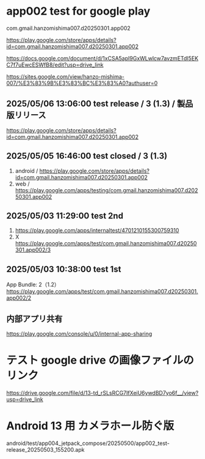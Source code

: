 # app002 test for google play

com.gmail.hanzomishima007.d20250301.app002

https://play.google.com/store/apps/details?id=com.gmail.hanzomishima007.d20250301.app002

https://docs.google.com/document/d/1xCSA5apI9GxWLwlcw7avzmETdI5EKC7f7uEwcESWfB8/edit?usp=drive_link

https://sites.google.com/view/hanzo-mishima-007/%E3%83%9B%E3%83%BC%E3%83%A0?authuser=0

## 2025/05/06 13:06:00 test release / 3 (1.3) / 製品版リリース

https://play.google.com/store/apps/details?id=com.gmail.hanzomishima007.d20250301.app002

## 2025/05/05 16:46:00 test closed / 3 (1.3)

1. android / https://play.google.com/store/apps/details?id=com.gmail.hanzomishima007.d20250301.app002
2. web / https://play.google.com/apps/testing/com.gmail.hanzomishima007.d20250301.app002

## 2025/05/03 11:29:00 test 2nd

1. https://play.google.com/apps/internaltest/4701210155300759310
1. X https://play.google.com/apps/test/com.gmail.hanzomishima007.d20250301.app002/3

## 2025/05/03 10:38:00 test 1st

App Bundle: 2（1.2）
https://play.google.com/apps/test/com.gmail.hanzomishima007.d20250301.app002/2

## 内部アプリ共有

https://play.google.com/console/u/0/internal-app-sharing

# テスト google drive の画像ファイルのリンク

https://drive.google.com/file/d/13-td_rSLsRCG7IfXeiU6ywdBD7yo6f__/view?usp=drive_link

# Android 13 用 カメラホール防ぐ版

android/test/app004_jetpack_compose/20250500/app002_test-release_20250503_155200.apk
